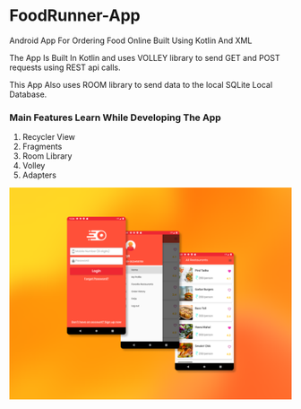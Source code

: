 # FoodRunner-App

Android App For Ordering Food Online Built Using Kotlin And XML

The App Is Built In Kotlin and uses VOLLEY library to send GET and POST requests using REST api calls.

This App Also uses ROOM library to send data to the local SQLite Local Database.

### Main Features Learn While Developing The App

1. Recycler View
2. Fragments
3. Room Library
4. Volley
5. Adapters

![FoodRunner](/preview.png)

